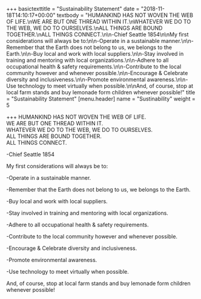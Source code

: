 +++
basictexttitle = "Sustainability Statement"
date = "2018-11-18T14:10:17+00:00"
textbody = "HUMANKIND HAS NOT WOVEN THE WEB OF LIFE.\nWE ARE BUT ONE THREAD WITHIN IT.\nWHATEVER WE DO TO THE WEB, WE DO TO OURSELVES.\nALL THINGS ARE BOUND TOGETHER.\nALL THINGS CONNECT.\n\n-Chief Seattle 1854\n\nMy first considerations will always be to:\n\n-Operate in a sustainable manner.\n\n-Remember that the Earth does not belong to us, we belongs to the Earth.\n\n-Buy local and work with local suppliers.\n\n-Stay involved in training and mentoring with local organizations.\n\n-Adhere to all occupational health & safety requirements.\n\n-Contribute to the local community however and whenever possible.\n\n-Encourage & Celebrate diversity and inclusiveness.\n\n-Promote environmental awareness.\n\n-Use technology to meet virtually when possible.\n\nAnd, of course, stop at local farm stands and buy lemonade form children whenever possible!"
title = "Sustainability Statement"
[menu.header]
name = "Sustinability"
weight = 5

+++
HUMANKIND HAS NOT WOVEN THE WEB OF LIFE.  
 WE ARE BUT ONE THREAD WITHIN IT.  
 WHATEVER WE DO TO THE WEB, WE DO TO OURSELVES.  
 ALL THINGS ARE BOUND TOGETHER.  
 ALL THINGS CONNECT.

\-Chief Seattle 1854

My first considerations will always be to:

\-Operate in a sustainable manner.

\-Remember that the Earth does not belong to us, we belongs to the Earth.

\-Buy local and work with local suppliers.

\-Stay involved in training and mentoring with local organizations.

\-Adhere to all occupational health & safety requirements.

\-Contribute to the local community however and whenever possible.

\-Encourage & Celebrate diversity and inclusiveness.

\-Promote environmental awareness.

\-Use technology to meet virtually when possible.

And, of course, stop at local farm stands and buy lemonade form children whenever possible!